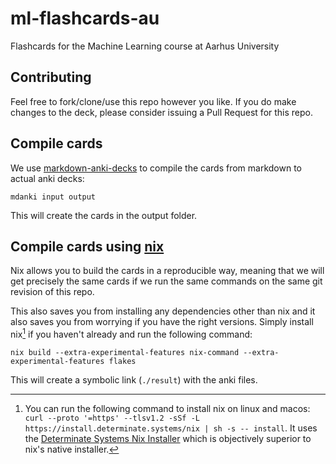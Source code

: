 # ml-flashcards-au
Flashcards for the Machine Learning course at Aarhus University

## Contributing

Feel free to fork/clone/use this repo however you like. If you do make
changes to the deck, please consider issuing a Pull Request for this repo.

## Compile cards

We use
[markdown-anki-decks](https://github.com/lukesmurray/markdown-anki-decks)
to compile the cards from markdown to actual anki decks:

```shell
mdanki input output
```

This will create the cards in the output folder.

## Compile cards using [nix](https://nixos.org/)

Nix allows you to build the cards in a reproducible way, meaning that we
will get precisely the same cards if we run the same commands on the same
git revision of this repo.

This also saves you from installing any dependencies other than nix and it also saves you from worrying if you have the right versions. Simply
install nix[^1] if you haven't already and run the following command:

```shell
nix build --extra-experimental-features nix-command --extra-experimental-features flakes
```

This will create a symbolic link (`./result`) with the anki files.

[^1]: You can run the following command to install nix on linux and macos: `curl --proto '=https' --tlsv1.2 -sSf -L https://install.determinate.systems/nix | sh -s -- install`. It uses the [Determinate Systems Nix Installer](https://github.com/DeterminateSystems/nix-installer) which is objectively superior to nix's native installer.
